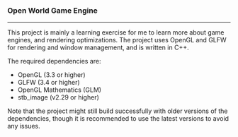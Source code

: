 ### Open World Game Engine

---

This project is mainly a learning exercise for me to learn more about game engines,
and rendering optimizations. The project uses OpenGL and GLFW for rendering and window management,
and is written in C++.

The required dependencies are:

- OpenGL (3.3 or higher)
- GLFW (3.4 or higher)
- OpenGL Mathematics (GLM)
- stb_image (v2.29 or higher)

Note that the project might still build successfully with older versions
of the dependencies, though it is recommended to use the latest versions to
avoid any issues.